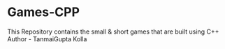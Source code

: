 # Games-CPP
This Repository contains the small &amp; short games that are built using C++
<br>
Author - TanmaiGupta Kolla
